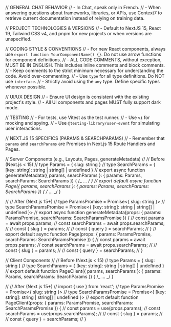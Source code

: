 // GENERAL CHAT BEHAVIOR
// - In Chat, speak only in French.
// - When answering questions about frameworks, libraries, or APIs, use Context7 to retrieve current documentation instead of relying on training data.

// PROJECT TECHNOLOGIES & VERSIONS
// - Default to NextJS 15, React 19, Tailwind CSS v4, and pnpm for new projects or when versions are unspecified.

// CODING STYLE & CONVENTIONS
// - For new React components, always use `export function YourComponentName() {}`. Do not use arrow functions for component definitions.
// - ALL CODE COMMENTS, without exception, MUST BE IN ENGLISH. This includes inline comments and block comments.
// - Keep comments to the strict minimum necessary for understanding the code. Avoid over-commenting.
// - Use `type` for all type definitions. Do NOT use `interface`.
// - Strictly avoid using the `any` type. Define specific types whenever possible.

// UI/UX DESIGN
// - Ensure UI design is consistent with the existing project's style.
// - All UI components and pages MUST fully support dark mode.

// TESTING
// - For tests, use Vitest as the test runner.
// - Use `vi` for mocking and spying.
// - Use `@testing-library/user-event` for simulating user interactions.

// NEXT.JS 15 SPECIFICS (PARAMS & SEARCHPARAMS)
// - Remember that `params` and `searchParams` are Promises in Next.js 15 Route Handlers and Pages.

// Server Components (e.g., Layouts, Pages, generateMetadata)
// // Before (Next.js < 15)
// type Params = { slug: string }
// type SearchParams = { [key: string]: string | string[] | undefined }
// export async function generateMetadata({ params, searchParams }: { params: Params, searchParams: SearchParams }) { /_ ... _/ }
// export default async function Page({ params, searchParams }: { params: Params, searchParams: SearchParams }) { /_ ... _/ }

// // After (Next.js 15+)
// type ParamsPromise = Promise<{ slug: string }>
// type SearchParamsPromise = Promise<{ [key: string]: string | string[] | undefined }>
// export async function generateMetadata(props: { params: ParamsPromise, searchParams: SearchParamsPromise }) {
// const params = await props.params;
// const searchParams = await props.searchParams;
// // const { slug } = params;
// // const { query } = searchParams;
// }
// export default async function Page(props: { params: ParamsPromise, searchParams: SearchParamsPromise }) {
// const params = await props.params;
// const searchParams = await props.searchParams;
// // const { slug } = params;
// // const { query } = searchParams;
// }

// Client Components
// // Before (Next.js < 15)
// type Params = { slug: string }
// type SearchParams = { [key: string]: string | string[] | undefined }
// export default function PageClient({ params, searchParams }: { params: Params, searchParams: SearchParams }) { /_ ... _/ }

// // After (Next.js 15+)
// import { use } from 'react';
// type ParamsPromise = Promise<{ slug: string }>
// type SearchParamsPromise = Promise<{ [key: string]: string | string[] | undefined }>
// export default function PageClient(props: { params: ParamsPromise, searchParams: SearchParamsPromise }) {
// const params = use(props.params);
// const searchParams = use(props.searchParams);
// // const { slug } = params;
// // const { query } = searchParams;
// }
